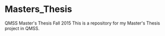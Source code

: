 # Masters_Thesis
QMSS Master's Thesis Fall 2015
This is a repository for my Master's Thesis project in QMSS.
